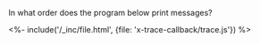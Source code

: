 In what order does the program below print messages?

<%- include('/_inc/file.html', {file: 'x-trace-callback/trace.js'}) %>
